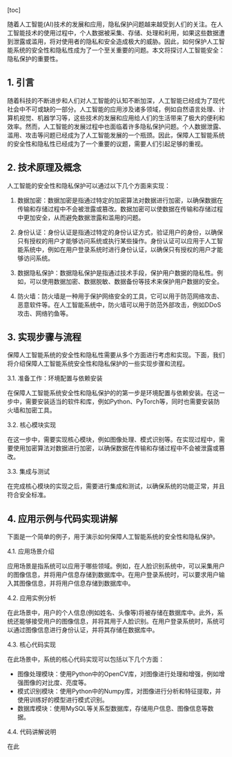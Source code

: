 
[toc]                    
                
                
随着人工智能(AI)技术的发展和应用，隐私保护问题越来越受到人们的关注。在人工智能技术的使用过程中，个人数据被采集、存储、处理和利用，如果这些数据遭到泄露或滥用，将对使用者的隐私和安全造成极大的威胁。因此，如何保护人工智能系统的安全性和隐私性成为了一个至关重要的问题。本文将探讨人工智能安全：隐私保护的重要性。

## 1. 引言

随着科技的不断进步和人们对人工智能的认知不断加深，人工智能已经成为了现代社会中不可或缺的一部分。人工智能的应用涉及诸多领域，例如自然语言处理、计算机视觉、机器学习等，这些技术的发展和应用给人们的生活带来了极大的便利和效率。然而，人工智能的发展过程中也面临着许多隐私保护问题。个人数据泄露、滥用、攻击等问题已经成为了人工智能发展的一个瓶颈。因此，保障人工智能系统的安全性和隐私性已经成为了一个重要的议题，需要人们引起足够的重视。

## 2. 技术原理及概念

人工智能的安全性和隐私保护可以通过以下几个方面来实现：

1. 数据加密：数据加密是指通过特定的加密算法对数据进行加密，以确保数据在传输和存储过程中不会被泄露或篡改。数据加密可以使数据在传输和存储过程中更加安全，从而避免数据泄露和滥用的问题。

2. 身份认证：身份认证是指通过特定的身份认证方式，验证用户的身份，以确保只有授权的用户才能够访问系统或执行某些操作。身份认证可以应用于人工智能系统中，例如在用户登录系统时进行身份认证，以确保只有授权的用户才能够访问系统。

3. 数据隐私保护：数据隐私保护是指通过技术手段，保护用户数据的隐私性。例如，可以使用数据加密、数据脱敏、数据备份等技术来保护用户数据的安全。

4. 防火墙：防火墙是一种用于保护网络安全的工具，它可以用于防范网络攻击、恶意软件等。在人工智能系统中，防火墙可以用于防范外部攻击，例如DDoS攻击、网络钓鱼等。

## 3. 实现步骤与流程

保障人工智能系统的安全性和隐私性需要从多个方面进行考虑和实现。下面，我们将介绍保障人工智能系统安全性和隐私保护的一些实现步骤和流程。

3.1. 准备工作：环境配置与依赖安装

在保障人工智能系统安全性和隐私保护的的第一步是环境配置与依赖安装。在这一步中，需要安装适当的软件和库，例如Python、PyTorch等，同时也需要安装防火墙和加密工具。

3.2. 核心模块实现

在这一步中，需要实现核心模块，例如图像处理、模式识别等。在实现过程中，需要使用加密算法对数据进行加密，以确保数据在传输和存储过程中不会被泄露或篡改。

3.3. 集成与测试

在完成核心模块的实现之后，需要进行集成和测试，以确保系统的功能正常，并且符合安全标准。

## 4. 应用示例与代码实现讲解

下面是一个简单的例子，用于演示如何保障人工智能系统的安全性和隐私保护。

4.1. 应用场景介绍

应用场景是指系统可以应用于哪些领域。例如，在人脸识别系统中，可以采集用户的图像信息，并将用户信息存储到数据库中。在用户登录系统时，可以要求用户输入其图像信息，并将用户信息存储到数据库中。

4.2. 应用实例分析

在此场景中，用户的个人信息(例如姓名、头像等)将被存储在数据库中。此外，系统还能够接受用户的图像信息，并将其用于人脸识别。在用户登录系统时，系统可以通过图像信息进行身份认证，并将其存储在数据库中。

4.3. 核心代码实现

在此场景中，系统的核心代码实现可以包括以下几个方面：

- 图像处理模块：使用Python中的OpenCV库，对图像进行处理和增强，例如增强图像的对比度、亮度等。
- 模式识别模块：使用Python中的Numpy库，对图像进行分析和特征提取，并使用训练好的模型进行模式识别。
- 数据库模块：使用MySQL等关系型数据库，存储用户信息、图像信息等数据。

4.4. 代码讲解说明

在此

